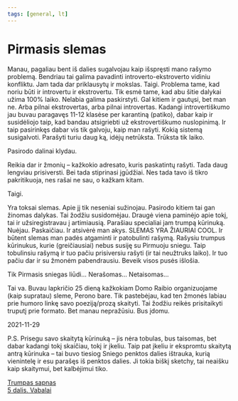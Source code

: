```yaml
---
tags: [general, lt]
---
```


# Pirmasis slemas

Manau, pagaliau bent iš dalies sugalvojau kaip išspręsti mano rašymo problemą. Bendriau tai galima pavadinti introverto-ekstroverto vidiniu konfliktu. <!-- truncate --> Jam tada dar priklausytų ir mokslas. Taigi. Problema tame, kad noriu būti ir introvertu ir ekstrovertu. Tik esmė tame, kad abu šitie dalykai užima 100% laiko. Nelabia galima paskirstyti. Gal kitiem ir gautųsi, bet man ne. Arba pilnai ekstrovertas, arba pilnai introvertas. Kadangi introvertiškumo jau buvau paragavęs 11-12 klasėse per karantiną (patiko), dabar kaip ir susidėliojo taip, kad bandau atsigriebti už ekstrovertiškumo nuslopinimą. Ir taip pasirinkęs dabar vis tik galvoju, kaip man rašyti. Kokią sistemą susigalvoti. Parašyti turiu daug ką, idėjų netrūksta. Trūksta tik laiko.

Pasirodo dalinai klydau.

Reikia dar ir žmonių – kažkokio adresato, kuris paskatintų rašyti. Tada daug lengviau prisiversti. Bei tada stiprinasi įgūdžiai. Nes tada tavo iš tikro pakritikuoja, nes rašai ne sau, o kažkam kitam.

Taigi.

Yra toksai slemas. Apie jį tik neseniai sužinojau. Pasirodo kitiem tai gan žinomas dalykas. Tai žodžiu susidomėjau. Draugė viena paminėjo apie tokį, tai ir užsiregistravau į artimiausią. Parašiau specialiai jam trumpą kūrinuką. Nuėjau. Paskaičiau. Ir atsivėrė man akys. SLEMAS YRA ŽIAURIAI COOL. Ir būtent slemas man padės atgaminti ir patobulinti rašymą. Rašysiu trumpus kūrinukus, kurie (greičiausiai) nebus susiję su Pirmuoju sniegu. Taip tobulinsiu rašymą ir tuo pačiu prisiversiu rašyti (ir tai neužtruks laiko). Ir tuo pačiu dar ir su žmonėm pabendrausiu. Beveik visos pusės išlošia.

Tik Pirmasis sniegas liūdi… Nerašomas… Netaisomas…

Tai va. Buvau lapkričio 25 dieną kažkokiam Domo Raibio organizuojame (kaip supratau) sleme, Perono bare. Tik pastebėjau, kad ten žmonės labiau prie humoro linkę savo poeziją/prozą skaityti. Tai žodžiu reikės prisitaikyti truputį prie formato. Bet manau nepražūsiu. Bus įdomu.

2021-11-29

P.S. Prisegu savo skaitytą kūrinuką – jis nėra tobulas, bus taisomas, bet dabar kadangi tokį skaičiau, tokį ir įkeliu. Taip pat įkeliu ir ekspromtu skaitytą antrą kūrinuka – tai buvo tiesiog Sniego penktos dalies ištrauka, kurią vienintelę ir esu parašęs iš penktos dalies. Ji tokia biškį sketchy, tai neaišku kaip skaitymui, bet kalbėjimui tiko.

[Trumpas sapnas](https://www.npw.lt/assets/readings/slam/1.pdf)  
[5 dalis. Vabalai](https://www.npw.lt/assets/readings/slam/2.pdf)
